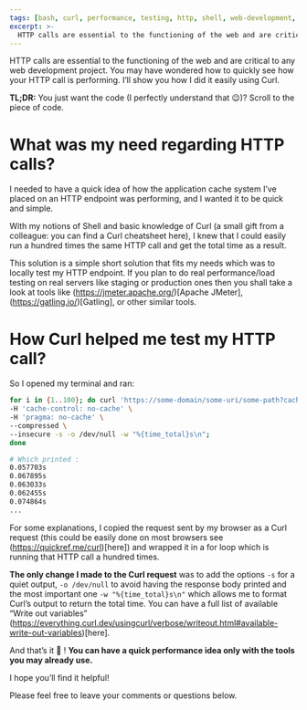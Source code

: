 ```yaml
---
tags: [bash, curl, performance, testing, http, shell, web-development, command-line, devops]
excerpt: >-
  HTTP calls are essential to the functioning of the web and are critical to any web development project. You may have wondered how to quickly see how your HTTP call is performing. I’ll show you how I did it easily using Curl.
---
```

HTTP calls are essential to the functioning of the web and are critical to any web development project. You may have wondered how to quickly see how your HTTP call is performing. I’ll show you how I did it easily using Curl.

**TL;DR:** You just want the code (I perfectly understand that 😉)? Scroll to the piece of code.

# What was my need regarding HTTP calls?

I needed to have a quick idea of how the application cache system I’ve placed on an HTTP endpoint was performing, and I wanted it to be quick and simple.

With my notions of Shell and basic knowledge of Curl (a small gift from a colleague: you can find a Curl cheatsheet here), I knew that I could easily run a hundred times the same HTTP call and get the total time as a result.

This solution is a simple short solution that fits my needs which was to locally test my HTTP endpoint.
If you plan to do real performance/load testing on real servers like staging or production ones then you shall take a look at tools like (https://jmeter.apache.org/)[Apache JMeter], (https://gatling.io/)[Gatling], or other similar tools.

# How Curl helped me test my HTTP call?

So I opened my terminal and ran:

```bash
for i in {1..100}; do curl 'https://some-domain/some-uri/some-path?cache=false' \
-H 'cache-control: no-cache' \
-H 'pragma: no-cache' \
--compressed \
--insecure -s -o /dev/null -w "%{time_total}s\n";
done

# Which printed :
0.057703s
0.067895s
0.063033s
0.062455s
0.074864s
...
```

For some explanations, I copied the request sent by my browser as a Curl request (this could be easily done on most browsers see (https://quickref.me/curl)[here]) and wrapped it in a for loop which is running that HTTP call a hundred times.

**The only change I made to the Curl request** was to add the options `-s` for a quiet output, `-o /dev/null` to avoid having the response body printed and the most important one `-w "%{time_total}s\n"` which allows me to format Curl’s output to return the total time. You can have a full list of available “Write out variables” (https://everything.curl.dev/usingcurl/verbose/writeout.html#available-write-out-variables)[here].

And that’s it 🎉 ! **You can have a quick performance idea only with the tools you may already use.**

I hope you’ll find it helpful!

Please feel free to leave your comments or questions below.
